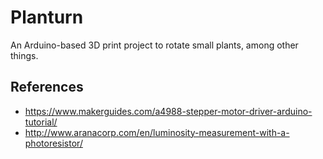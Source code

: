 # Planturn

An Arduino-based 3D print project to rotate small plants, among other things.

## References

- https://www.makerguides.com/a4988-stepper-motor-driver-arduino-tutorial/
- http://www.aranacorp.com/en/luminosity-measurement-with-a-photoresistor/
